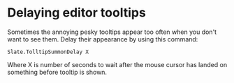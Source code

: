# Delaying editor tooltips

Sometimes the annoying pesky tooltips appear too often when you don't want to see them. Delay their appearance by using this command:

`Slate.TolltipSummonDelay X`

Where X is number of seconds to wait after the mouse cursor has landed on something before tooltip is shown.
